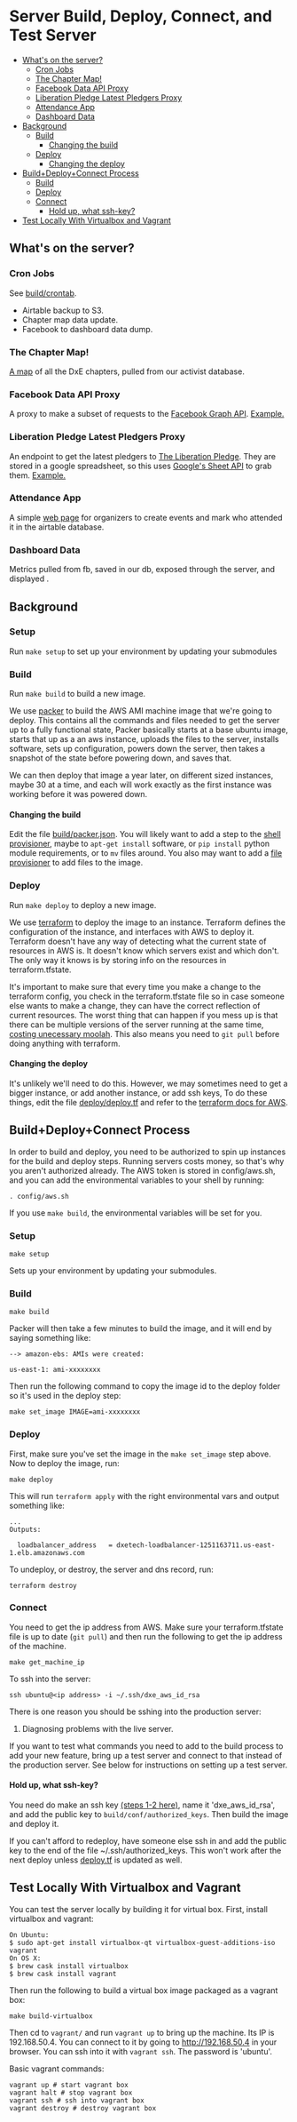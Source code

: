 # Server Build, Deploy, Connect, and Test Server

<!-- START doctoc generated TOC please keep comment here to allow auto update -->
<!-- DON'T EDIT THIS SECTION, INSTEAD RE-RUN doctoc TO UPDATE -->


- [What's on the server?](#whats-on-the-server)
  - [Cron Jobs](#cron-jobs)
  - [The Chapter Map!](#the-chapter-map)
  - [Facebook Data API Proxy](#facebook-data-api-proxy)
  - [Liberation Pledge Latest Pledgers Proxy](#liberation-pledge-latest-pledgers-proxy)
  - [Attendance App](#attendance-app)
  - [Dashboard Data](#dashboard-data)
- [Background](#background)
  - [Build](#build)
    - [Changing the build](#changing-the-build)
  - [Deploy](#deploy)
    - [Changing the deploy](#changing-the-deploy)
- [Build+Deploy+Connect Process](#builddeployconnect-process)
  - [Build](#build-1)
  - [Deploy](#deploy-1)
  - [Connect](#connect)
    - [Hold up, what ssh-key?](#hold-up-what-ssh-key)
- [Test Locally With Virtualbox and Vagrant](#test-locally-with-virtualbox-and-vagrant)

<!-- END doctoc generated TOC please keep comment here to allow auto update -->


## What's on the server?
### Cron Jobs
See [build/crontab](build/crontab).

* Airtable backup to S3.
* Chapter map data update.
* Facebook to dashboard data dump.

### The Chapter Map!
[A map](http://dxetech.org/maps/chapter_map.html) of all the DxE chapters, pulled
from our activist database.

### Facebook Data API Proxy
A proxy to make a subset of requests to the [Facebook Graph
API](https://developers.facebook.com/docs/graph-api).
[Example.](http://dxetech.org/facebook/attending_event?event_id=122831071398421)

### Liberation Pledge Latest Pledgers Proxy
An endpoint to get the latest pledgers to [The Liberation
Pledge](http://www.liberationpledge.com/). They are stored in a google
spreadsheet, so this uses [Google's Sheet
API](https://developers.google.com/google-apps/spreadsheets/?hl=en) to grab them.
[Example.](http://dxetech.org/pledge/latest_pledgers/2)

### Attendance App
A simple [web page](http://dxetech.org/attend) for organizers to create events and mark who attended it in the airtable database.

### Dashboard Data
Metrics pulled from fb, saved in our db, exposed through the server, and displayed <somewhere>.


## Background
### Setup

Run `make setup` to set up your environment by updating your
submodules

### Build

Run `make build` to build a new image.

We use [packer](https://www.packer.io/intro) to build the AWS AMI
machine image that we're going to deploy. This contains all the
commands and files needed to get the server up to a fully functional
state, Packer basically starts at a base ubuntu image, starts that up
as a an aws instance, uploads the files to the server, installs
software, sets up configuration, powers down the server, then takes a
snapshot of the state before powering down, and saves that.

We can then deploy that image a year later, on different sized instances, maybe
30 at a time, and each will work exactly as the first instance was working before
it was powered down.

#### Changing the build
Edit the file [build/packer.json](build/packer.json). You will likely want to add a step to the
[shell provisioner](https://www.packer.io/docs/provisioners/shell.html), maybe
to `apt-get install` software, or `pip install` python module requirements, or
to `mv` files around. You also may want to add a [file
provisioner](https://www.packer.io/docs/provisioners/file.html) to add files
to the image.


### Deploy

Run `make deploy` to deploy a new image.

We use [terraform](https://terraform.io/) to deploy the image to an
instance. Terraform defines the configuration of the instance, and
interfaces with AWS to deploy it. Terraform doesn't have any way of
detecting what the current state of resources in AWS is. It doesn't
know which servers exist and which don't. The only way it knows is by
storing info on the resources in terraform.tfstate.

It's important to make sure that every time you make a change to the terraform
config, you check in the terraform.tfstate file so in case someone else wants to
make a change, they can have the correct reflection of current resources. The
worst thing that can happen if you mess up is that there can be multiple
versions of the server running at the same time, [costing unecessary
moolah](https://media.giphy.com/media/qbMEvt2tl5flC/giphy.gif). This also means
you need to `git pull` before doing anything with terraform.

#### Changing the deploy
It's unlikely we'll need to do this. However, we may sometimes need to get a bigger
instance, or add another instance, or add ssh keys, To do these things, edit the
file [deploy/deploy.tf](deploy/deploy.tf) and refer to the [terraform docs for
AWS](https://www.terraform.io/docs/providers/aws/).


## Build+Deploy+Connect Process
In order to build and deploy, you need to be authorized to spin up
instances for the build and deploy steps. Running servers costs money,
so that's why you aren't authorized already. The AWS token is stored
in config/aws.sh, and you can add the environmental variables to your
shell by running:

```
. config/aws.sh
```

If you use `make build`, the environmental variables will be set for you.

### Setup

```
make setup
```

Sets up your environment by updating your submodules.


### Build

```
make build
```
Packer will then take a few minutes to build the image, and it will end by
saying something like:
```
--> amazon-ebs: AMIs were created:

us-east-1: ami-xxxxxxxx
```

Then run the following command to copy the image id to the deploy
folder so it's used in the deploy step:

```
make set_image IMAGE=ami-xxxxxxxx
```

### Deploy

First, make sure you've set the image in the `make set_image` step
above. Now to deploy the image, run:

```
make deploy
```

This will run `terraform apply` with the right environmental vars and
output something like:

```
...
Outputs:

  loadbalancer_address   = dxetech-loadbalancer-1251163711.us-east-1.elb.amazonaws.com
```

To undeploy, or destroy, the server and dns record, run:

```
terraform destroy
```

### Connect

You need to get the ip address from AWS. Make sure your
terraform.tfstate file is up to date (`git pull`) and then run the
following to get the ip address of the machine.

```
make get_machine_ip
```

To ssh into the server:
```
ssh ubuntu@<ip address> -i ~/.ssh/dxe_aws_id_rsa
```

There is one reason you should be sshing into the production server:

1. Diagnosing problems with the live server.

If you want to test what commands you need to add to the build process to
add your new feature, bring up a test server and connect to that instead of the
production server. See below for instructions on setting up a test server.

#### Hold up, what ssh-key?

You need do make an ssh key
[(steps 1-2 here)](https://www.digitalocean.com/community/tutorials/how-to-set-up-ssh-keys--2),
name it 'dxe_aws_id_rsa', and add the public key to
`build/conf/authorized_keys`. Then build the image and deploy it.

If you can't afford to redeploy, have someone else ssh in and add the public key
to the end of the file ~/.ssh/authorized_keys. This won't work after the next
deploy unless [deploy.tf](deploy/deploy.tf) is updated as well.

## Test Locally With Virtualbox and Vagrant

You can test the server locally by building it for virtual box. First, install virtualbox and vagrant:

```
On Ubuntu:
$ sudo apt-get install virtualbox-qt virtualbox-guest-additions-iso vagrant
On OS X:
$ brew cask install virtualbox
$ brew cask install vagrant
```

Then run the following to build a virtual box image packaged as a vagrant box:

```
make build-virtualbox
```

Then cd to `vagrant/` and run `vagrant up` to bring up the machine.
Its IP is 192.168.50.4. You can connect to it by going to
http://192.168.50.4 in your browser. You can ssh into it with `vagrant
ssh`. The password is 'ubuntu'.

Basic vagrant commands:

```
vagrant up # start vagrant box
vagrant halt # stop vagrant box
vagrant ssh # ssh into vagrant box
vagrant destroy # destroy vagrant box
```
